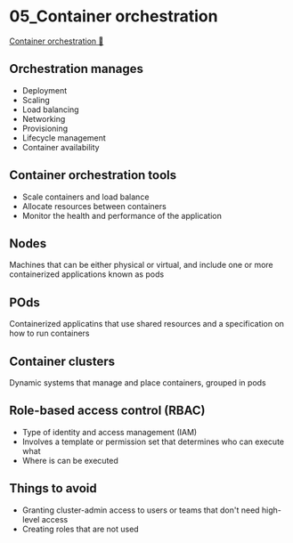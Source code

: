 # 05_Container orchestration

[Container orchestration 🔗](https://www.coursera.org/learn/cloud-security-risks-identify-and-protect-against-threats/lecture/35HA4/container-orchestration)

## Orchestration manages

- Deployment
- Scaling
- Load balancing
- Networking
- Provisioning
- Lifecycle management
- Container availability

## Container orchestration tools

- Scale containers and load balance
- Allocate resources between containers
- Monitor the health and performance of the application

## Nodes

Machines that can be either physical or virtual, and include one or more containerized applications known as pods

## POds

Containerized applicatins that use shared resources and a specification on how to run containers

## Container clusters

Dynamic systems that manage and place containers, grouped in pods

## Role-based access control (RBAC)

- Type of identity and access management (IAM)
- Involves a template or permission set that determines who can execute what
- Where is can be executed

## Things to avoid

- Granting cluster-admin access to users or teams that don't need high-level access
- Creating roles that are not used
